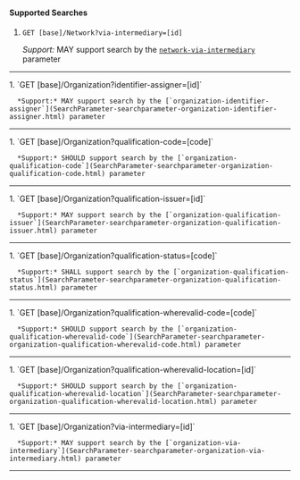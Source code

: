 #### Supported Searches

1. `GET [base]/Network?via-intermediary=[id]`

      *Support:* MAY support search by the [`network-via-intermediary`](SearchParameter-searchparameter-network-via-intermediary.html) parameter
<hr />
1. `GET [base]/Organization?identifier-assigner=[id]`

      *Support:* MAY support search by the [`organization-identifier-assigner`](SearchParameter-searchparameter-organization-identifier-assigner.html) parameter
<hr />
1. `GET [base]/Organization?qualification-code=[code]`

      *Support:* SHOULD support search by the [`organization-qualification-code`](SearchParameter-searchparameter-organization-qualification-code.html) parameter
<hr />
1. `GET [base]/Organization?qualification-issuer=[id]`

      *Support:* MAY support search by the [`organization-qualification-issuer`](SearchParameter-searchparameter-organization-qualification-issuer.html) parameter
<hr />
1. `GET [base]/Organization?qualification-status=[code]`

      *Support:* SHALL support search by the [`organization-qualification-status`](SearchParameter-searchparameter-organization-qualification-status.html) parameter
<hr />
1. `GET [base]/Organization?qualification-wherevalid-code=[code]`

      *Support:* SHOULD support search by the [`organization-qualification-wherevalid-code`](SearchParameter-searchparameter-organization-qualification-wherevalid-code.html) parameter
<hr />
1. `GET [base]/Organization?qualification-wherevalid-location=[id]`

      *Support:* SHOULD support search by the [`organization-qualification-wherevalid-location`](SearchParameter-searchparameter-organization-qualification-wherevalid-location.html) parameter
<hr />
1. `GET [base]/Organization?via-intermediary=[id]`

      *Support:* MAY support search by the [`organization-via-intermediary`](SearchParameter-searchparameter-organization-via-intermediary.html) parameter
<hr />